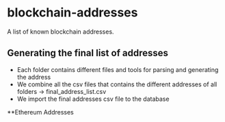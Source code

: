 # blockchain-addresses
A list of known blockchain addresses.


## Generating the final list of addresses 
 - Each folder contains different files and tools for parsing and generating the address
 - We combine all the csv files that contains the different addresses of all folders ->  final_address_list.csv
 - We import the final addresses csv file to the database




**Ethereum Addresses
